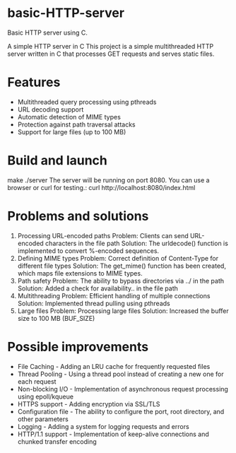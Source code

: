 # basic-HTTP-server
Basic HTTP server using C.

A simple HTTP server in C
This project is a simple multithreaded HTTP server written in C that processes GET requests and serves static files.

# Features
- Multithreaded query processing using pthreads
- URL decoding support
- Automatic detection of MIME types
- Protection against path traversal attacks
- Support for large files (up to 100 MB)

# Build and launch
make
./server
The server will be running on port 8080. You can use a browser or curl for testing.:
curl http://localhost:8080/index.html

# Problems and solutions
1. Processing URL-encoded paths
Problem: Clients can send URL-encoded characters in the file path
Solution: The urldecode() function is implemented to convert %-encoded sequences.
2. Defining MIME types
Problem: Correct definition of Content-Type for different file types
Solution: The get_mime() function has been created, which maps file extensions to MIME types.
3. Path safety
Problem: The ability to bypass directories via ../ in the path
Solution: Added a check for availability.. in the file path
4. Multithreading
Problem: Efficient handling of multiple connections
Solution: Implemented thread pulling using pthreads
5. Large files
Problem: Processing large files
Solution: Increased the buffer size to 100 MB (BUF_SIZE)

# Possible improvements
- File Caching - Adding an LRU cache for frequently requested files
- Thread Pooling - Using a thread pool instead of creating a new one for each request
- Non-blocking I/O - Implementation of asynchronous request processing using epoll/kqueue
- HTTPS support - Adding encryption via SSL/TLS
- Configuration file - The ability to configure the port, root directory, and other parameters
- Logging - Adding a system for logging requests and errors
- HTTP/1.1 support - Implementation of keep-alive connections and chunked transfer encoding
